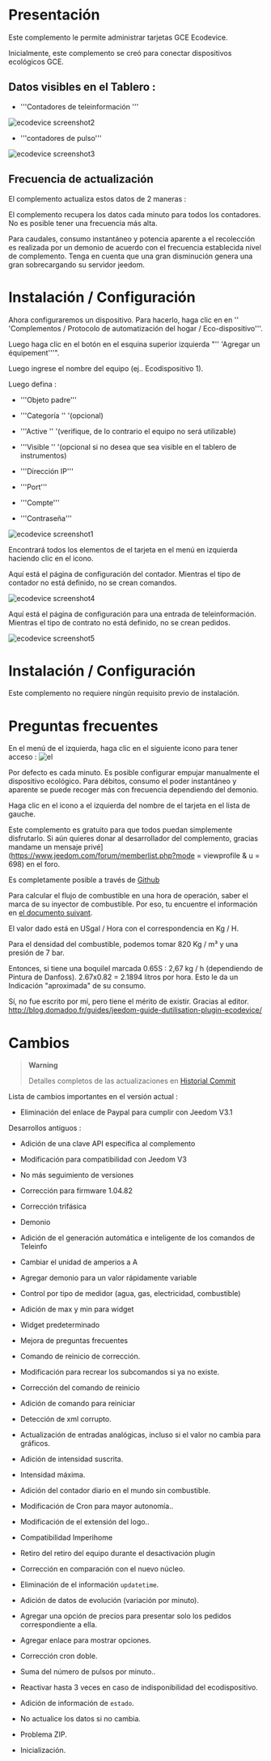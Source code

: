 Presentación  
============

Este complemento le permite administrar tarjetas GCE Ecodevice.

Inicialmente, este complemento se creó para conectar dispositivos ecológicos GCE.

Datos visibles en el Tablero : 
-----------------------------------

-   '''Contadores de teleinformación '''

![ecodevice screenshot2](../images/ecodevice_screenshot2.jpg)

-   '''contadores de pulso'''

![ecodevice screenshot3](../images/ecodevice_screenshot3.jpg)

Frecuencia de actualización 
-----------------------------

El complemento actualiza estos datos de 2 maneras :

El complemento recupera los datos cada minuto para todos
los contadores. No es posible tener una frecuencia más alta.

Para caudales, consumo instantáneo y potencia aparente a
el recolección es realizada por un demonio de acuerdo con el frecuencia establecida
nivel de complemento. Tenga en cuenta que una gran disminución genera una gran
sobrecargando su servidor jeedom.

Instalación / Configuración 
========================

Ahora configuraremos un dispositivo. Para hacerlo, haga clic en
en '' 'Complementos / Protocolo de automatización del hogar / Eco-dispositivo'''.

Luego haga clic en el botón en el esquina superior izquierda "'' 'Agregar un
équipement'''".

Luego ingrese el nombre del equipo (ej.. Ecodispositivo 1).

Luego defina :

-   '''Objeto padre'''

-   '''Categoría '' '(opcional)

-   '''Active '' '(verifique, de lo contrario el equipo no será utilizable)

-   '''Visible '' '(opcional si no desea que sea visible en
    el tablero de instrumentos)

-   '''Dirección IP'''

-   '''Port'''

-   '''Compte'''

-   '''Contraseña'''

![ecodevice screenshot1](../images/ecodevice_screenshot1.jpg)

Encontrará todos los elementos de el tarjeta en el menú en
izquierda haciendo clic en el icono.

Aquí está el página de configuración del contador. Mientras el tipo de contador
no está definido, no se crean comandos.

![ecodevice screenshot4](../images/ecodevice_screenshot4.jpg)

Aquí está el página de configuración para una entrada de teleinformación. Mientras el
tipo de contrato no está definido, no se crean pedidos.

![ecodevice screenshot5](../images/ecodevice_screenshot5.jpg)

Instalación / Configuración 
========================

Este complemento no requiere ningún requisito previo de instalación.

Preguntas frecuentes 
===

En el menú de el izquierda, haga clic en el siguiente icono para tener
acceso : ![el](../images/acces_sous_indicateur.jpg)

Por defecto es cada minuto. Es posible configurar
empujar manualmente el dispositivo ecológico. Para débitos, consumo
el poder instantáneo y aparente se puede recoger más
con frecuencia dependiendo del demonio.

Haga clic en el icono a el izquierda del nombre de el tarjeta en el lista de
gauche.

Este complemento es gratuito para que todos puedan simplemente disfrutarlo. Si
aún quieres donar al desarrollador del complemento, gracias
mandame un mensaje
privé](https://www.jeedom.com/forum/memberlist.php?mode = viewprofile & u = 698)
en el foro.

Es completamente posible a través de
[Github](https://github.com/guenneguezt/plugin-ecodevice)

Para calcular el flujo de combustible en una hora de operación,
saber el marca de su inyector de combustible. Por eso, tu
encuentre el información en [el documento
suivant](http://fr.cd.danfoss.com/PCMPDF/DKBDPD060A204.pdf).

El valor dado está en USgal / Hora con el correspondencia en Kg / H.

Para el densidad del combustible, podemos tomar 820 Kg / m³ y una presión de 7
bar.

Entonces, si tiene una boquilel marcada 0.65S : 2,67 kg / h (dependiendo de
Pintura de Danfoss). 2.67x0.82 = 2.1894 litros por hora. Esto le da un
Indicación "aproximada" de su consumo.

Sí, no fue escrito por mí, pero tiene el mérito de existir.
Gracias al editor.
<http://blog.domadoo.fr/guides/jeedom-guide-dutilisation-plugin-ecodevice/>

Cambios 
=========

> **Warning**
>
> Detalles completos de las actualizaciones en [Historial
> Commit](https://github.com/guenneguezt/plugin-ecodevice/commits/master)

Lista de cambios importantes en el versión actual :

-   Eliminación del enlace de Paypal para cumplir con Jeedom V3.1

Desarrollos antiguos :

-   Adición de una clave API específica al complemento

-   Modificación para compatibilidad con Jeedom V3

-   No más seguimiento de versiones

-   Corrección para firmware 1.04.82

-   Corrección trifásica

-   Demonio

-   Adición de el generación automática e inteligente de los comandos de
    Teleinfo

-   Cambiar el unidad de amperios a A

-   Agregar demonio para un valor rápidamente variable

-   Control por tipo de medidor (agua, gas, electricidad, combustible)

-   Adición de max y min para widget

-   Widget predeterminado

-   Mejora de preguntas frecuentes

-   Comando de reinicio de corrección.

-   Modificación para recrear los subcomandos si
    ya no existe.

-   Corrección del comando de reinicio

-   Adición de comando para reiniciar

-   Detección de xml corrupto.

-   Actualización de entradas analógicas, incluso si el valor no cambia
    para gráficos.

-   Adición de intensidad suscrita.

-   Intensidad máxima.

-   Adición del contador diario en el mundo sin combustible.

-   Modificación de Cron para mayor autonomía..

-   Modificación de el extensión del logo..

-   Compatibilidad Imperihome

-   Retiro del retiro del equipo durante el desactivación
    plugin

-   Corrección en comparación con el nuevo núcleo.

-   Eliminación de el información `updatetime`.

-   Adición de datos de evolución (variación por minuto).

-   Agregar una opción de precios para presentar solo los pedidos
    correspondiente a ella.

-   Agregar enlace para mostrar opciones.

-   Corrección cron doble.

-   Suma del número de pulsos por minuto..

-   Reactivar hasta 3 veces en caso de indisponibilidad
    del ecodispositivo.

-   Adición de información de `estado`.

-   No actualice los datos si no cambia.

-   Problema ZIP.

-   Inicialización.


